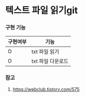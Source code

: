# 텍스트 파일 읽기git

### 구현 기능
| 구현여부 |         기능      |
|---------|-------------------|
| O       | txt 파일 읽기     |
| O       | txt 파일 다운로드  |

### 참고
1. https://webclub.tistory.com/575